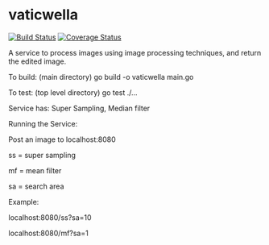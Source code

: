 # vaticwella
[![Build Status](https://travis-ci.org/horvatic/vaticwella.svg?branch=master)](https://travis-ci.org/horvatic/vaticwella) [![Coverage Status](https://coveralls.io/repos/github/horvatic/vaticwella/badge.svg?branch=master)](https://coveralls.io/github/horvatic/vaticwella?branch=master)

A service to process images using image processing techniques, and return the edited image.

To build: (main directory) go build -o vaticwella main.go

To test: (top level directory) go test ./...

Service has: 
	Super Sampling,	Median filter

Running the Service:

Post an image to localhost:8080

ss = super sampling

mf = mean filter

sa = search area


Example: 

localhost:8080/ss?sa=10

localhost:8080/mf?sa=1

